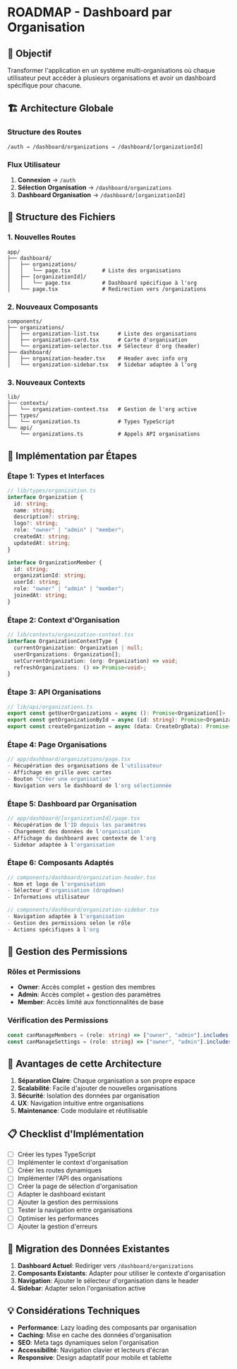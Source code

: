 # ROADMAP - Dashboard par Organisation

## 🎯 Objectif

Transformer l'application en un système multi-organisations où chaque utilisateur peut accéder à plusieurs organisations et avoir un dashboard spécifique pour chacune.

## 🏗️ Architecture Globale

### Structure des Routes

```
/auth → /dashboard/organizations → /dashboard/[organizationId]
```

### Flux Utilisateur

1. **Connexion** → `/auth`
2. **Sélection Organisation** → `/dashboard/organizations`
3. **Dashboard Organisation** → `/dashboard/[organizationId]`

## 📁 Structure des Fichiers

### 1. Nouvelles Routes

```
app/
├── dashboard/
│   ├── organizations/
│   │   └── page.tsx          # Liste des organisations
│   ├── [organizationId]/
│   │   └── page.tsx          # Dashboard spécifique à l'org
│   └── page.tsx              # Redirection vers /organizations
```

### 2. Nouveaux Composants

```
components/
├── organizations/
│   ├── organization-list.tsx      # Liste des organisations
│   ├── organization-card.tsx      # Carte d'organisation
│   └── organization-selector.tsx  # Sélecteur d'org (header)
├── dashboard/
│   ├── organization-header.tsx    # Header avec info org
│   └── organization-sidebar.tsx   # Sidebar adaptée à l'org
```

### 3. Nouveaux Contexts

```
lib/
├── contexts/
│   └── organization-context.tsx   # Gestion de l'org active
├── types/
│   └── organization.ts            # Types TypeScript
└── api/
    └── organizations.ts           # Appels API organisations
```

## 🔧 Implémentation par Étapes

### Étape 1: Types et Interfaces

```typescript
// lib/types/organization.ts
interface Organization {
  id: string;
  name: string;
  description?: string;
  logo?: string;
  role: "owner" | "admin" | "member";
  createdAt: string;
  updatedAt: string;
}

interface OrganizationMember {
  id: string;
  organizationId: string;
  userId: string;
  role: "owner" | "admin" | "member";
  joinedAt: string;
}
```

### Étape 2: Context d'Organisation

```typescript
// lib/contexts/organization-context.tsx
interface OrganizationContextType {
  currentOrganization: Organization | null;
  userOrganizations: Organization[];
  setCurrentOrganization: (org: Organization) => void;
  refreshOrganizations: () => Promise<void>;
}
```

### Étape 3: API Organisations

```typescript
// lib/api/organizations.ts
export const getUserOrganizations = async (): Promise<Organization[]>
export const getOrganizationById = async (id: string): Promise<Organization>
export const createOrganization = async (data: CreateOrgData): Promise<Organization>
```

### Étape 4: Page Organisations

```typescript
// app/dashboard/organizations/page.tsx
- Récupération des organisations de l'utilisateur
- Affichage en grille avec cartes
- Bouton "Créer une organisation"
- Navigation vers le dashboard de l'org sélectionnée
```

### Étape 5: Dashboard par Organisation

```typescript
// app/dashboard/[organizationId]/page.tsx
- Récupération de l'ID depuis les paramètres
- Chargement des données de l'organisation
- Affichage du dashboard avec contexte de l'org
- Sidebar adaptée à l'organisation
```

### Étape 6: Composants Adaptés

```typescript
// components/dashboard/organization-header.tsx
- Nom et logo de l'organisation
- Sélecteur d'organisation (dropdown)
- Informations utilisateur

// components/dashboard/organization-sidebar.tsx
- Navigation adaptée à l'organisation
- Gestion des permissions selon le rôle
- Actions spécifiques à l'org
```

## 🔐 Gestion des Permissions

### Rôles et Permissions

- **Owner**: Accès complet + gestion des membres
- **Admin**: Accès complet + gestion des paramètres
- **Member**: Accès limité aux fonctionnalités de base

### Vérification des Permissions

```typescript
const canManageMembers = (role: string) => ["owner", "admin"].includes(role);
const canManageSettings = (role: string) => ["owner", "admin"].includes(role);
```

## 🚀 Avantages de cette Architecture

1. **Séparation Claire**: Chaque organisation a son propre espace
2. **Scalabilité**: Facile d'ajouter de nouvelles organisations
3. **Sécurité**: Isolation des données par organisation
4. **UX**: Navigation intuitive entre organisations
5. **Maintenance**: Code modulaire et réutilisable

## 📋 Checklist d'Implémentation

- [ ] Créer les types TypeScript
- [ ] Implémenter le context d'organisation
- [ ] Créer les routes dynamiques
- [ ] Implémenter l'API des organisations
- [ ] Créer la page de sélection d'organisation
- [ ] Adapter le dashboard existant
- [ ] Ajouter la gestion des permissions
- [ ] Tester la navigation entre organisations
- [ ] Optimiser les performances
- [ ] Ajouter la gestion d'erreurs

## 🔄 Migration des Données Existantes

1. **Dashboard Actuel**: Rediriger vers `/dashboard/organizations`
2. **Composants Existants**: Adapter pour utiliser le contexte d'organisation
3. **Navigation**: Ajouter le sélecteur d'organisation dans le header
4. **Sidebar**: Adapter selon l'organisation active

## 💡 Considérations Techniques

- **Performance**: Lazy loading des composants par organisation
- **Caching**: Mise en cache des données d'organisation
- **SEO**: Meta tags dynamiques selon l'organisation
- **Accessibilité**: Navigation clavier et lecteurs d'écran
- **Responsive**: Design adaptatif pour mobile et tablette
